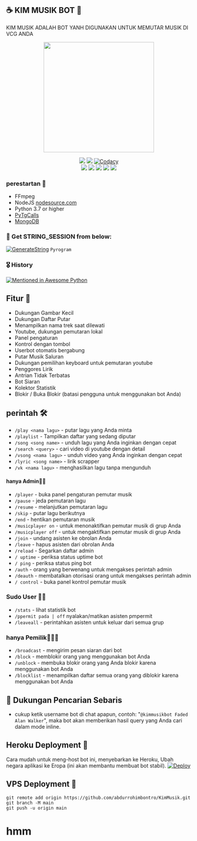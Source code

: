 ## ☕ KIM MUSIK BOT 🚬

KIM MUSIK ADALAH BOT YANH DIGUNAKAN UNTUK MEMUTAR MUSIK DI VCG ANDA 

<p align="center"><a href="https://t.me/kimmusikbot"><img src="https://telegra.ph/file/be9f39a7ed4a1cac9c5b1.png" width="300"></a></p>
<p align="center">
    <a href="https://www.python.org/" alt="made-with-python"> <img src="https://img.shields.io/badge/Made%20with-Python-black.svg?style=flat-square&logo=python&logoColor=blue&color=red" /></a>
    <a href="https://github.com/abdurrohimbontro/KimMusik/graphs/commit-activity" alt="Maintenance"> <img src="https://img.shields.io/badge/Maintained%3F-yes-red.svg?style=flat-square" /></a>
    <a href="https://app.codacy.com/gh/abdurrohimbontro/KimMusik/dashboard"> <img src="https://img.shields.io/codacy/grade/a723cb464d5a4d25be3152b5d71de82d?color=red&logo=codacy&style=flat-square" alt="Codacy" /></a><br>
    <a href="https://github.com/abdurrohimbontro/KimMusik"> <img src="https://img.shields.io/github/repo-size/levina-lab/VeezMusic?color=red&logo=github&logoColor=blue&style=flat-square" /></a>
    <a href="https://github.com/abdurrohimbontro/KimMusik/commits/main"> <img src="https://img.shields.io/github/last-commit/levina-lab/VeezMusic?color=red&logo=github&logoColor=blue&style=flat-square" /></a>
    <a href="https://github.com/abdurrohimbontro/KimMusik/issues"> <img src="https://img.shields.io/github/issues/levina-lab/VeezMusic?color=red&logo=github&logoColor=blue&style=flat-square" /></a>
    <a href="https://github.com/abdurrohimbontro/KimMusik/network/members"> <img src="https://img.shields.io/github/forks/levina-lab/VeezMusic?color=red&logo=github&logoColor=blue&style=flat-square" /></a>  
    <a href="https://github.com/abdurrohimbontro/KimMusik/network/members"> <img src="https://img.shields.io/github/stars/levina-lab/VeezMusic?color=red&logo=github&logoColor=blue&style=flat-square" /></a>  
</p>

<h3>perestartan 📝</h3>

- FFmpeg
- NodeJS [nodesource.com](https://nodesource.com/)
- Python 3.7 or higher
- [PyTgCalls](https://github.com/pytgcalls/pytgcalls)
- [MongoDB](https://cloud.mongodb.com/)

### 🧪 Get STRING_SESSION from below:

[![GenerateString](https://img.shields.io/badge/repl.it-generateString-yellowgreen)](https://replit.com/@abdurrohimbomtr/Kim?v=1) ``Pyrogram``

### 🎖 History

[![Mentioned in Awesome Python](https://awesome.re/mentioned-badge.svg)](https://github.com/abdurrohimbontro/KimMusik)

## Fitur 🔮

- Dukungan Gambar Kecil
- Dukungan Daftar Putar
- Menampilkan nama trek saat dilewati
- Youtube, dukungan pemutaran lokal
- Panel pengaturan
- Kontrol dengan tombol
- Userbot otomatis bergabung
- Putar Musik Saluran
- Dukungan pemilihan keyboard untuk pemutaran youtube
- Penggores Lirik
- Antrian Tidak Terbatas
- Bot Siaran
- Kolektor Statistik
- Blokir / Buka Blokir (batasi pengguna untuk menggunakan bot Anda)

## perintah 🛠

- `/play <nama lagu>` - putar lagu yang Anda minta
- `/playlist` - Tampilkan daftar yang sedang diputar
- `/song <song name>` - unduh lagu yang Anda inginkan dengan cepat
- `/search <query>` - cari video di youtube dengan detail
- `/vsong <nama lagu>` - unduh video yang Anda inginkan dengan cepat
- `/lyric <song name>` - lirik scrapper
- `/vk <nama lagu>` - menghasilkan lagu tanpa mengunduh

#### hanya Admin👷‍♂️
- `/player` - buka panel pengaturan pemutar musik
- `/pause` - jeda pemutaran lagu
- `/resume` - melanjutkan pemutaran lagu
- `/skip` - putar lagu berikutnya
- `/end` - hentikan pemutaran musik
- `/musicplayer on` - untuk menonaktifkan pemutar musik di grup Anda
- `/musicplayer off` - untuk mengaktifkan pemutar musik di grup Anda
- `/join` - undang asisten ke obrolan Anda
- `/leave` - hapus asisten dari obrolan Anda
- `/reload` - Segarkan daftar admin
- `/ uptime` - periksa status uptime bot
- `/ ping` - periksa status ping bot
- `/auth` - orang yang berwenang untuk mengakses perintah admin
- `/deauth` - membatalkan otorisasi orang untuk mengakses perintah admin
- `/ control` - buka panel kontrol pemutar musik

### Sudo User 🧙‍♂️
- `/stats` - lihat statistik bot
- `/ppermit pada | off` nyalakan/matikan asisten pmpermit
- `/leaveall` - perintahkan asisten untuk keluar dari semua grup

### hanya Pemilik👨🏻‍✈️
- `/broadcast` - mengirim pesan siaran dari bot
- `/block` - memblokir orang yang menggunakan bot Anda
- `/unblock` - membuka blokir orang yang Anda blokir karena menggunakan bot Anda
- `/blocklist` - menampilkan daftar semua orang yang diblokir karena menggunakan bot Anda

## 🔎 Dukungan Pencarian Sebaris
- cukup ketik username bot di chat apapun, contoh: "`@kimmusikbot Faded Alan Walker`", maka bot akan memberikan hasil query yang Anda cari dalam mode inline.

## Heroku Deployment 🧩
Cara mudah untuk meng-host bot ini, menyebarkan ke Heroku, Ubah negara aplikasi ke Eropa (ini akan membantu membuat bot stabil).
[![Deploy](https://www.herokucdn.com/deploy/button.svg)](https://heroku.com/deploy?template=https://github.com/abdurrohimbontro/KimMusik)

## VPS Deployment 📡

```
git remote add origin https://github.com/abdurrohimbontro/KimMusik.git
git branch -M main
git push -u origin main
```

# hmm
